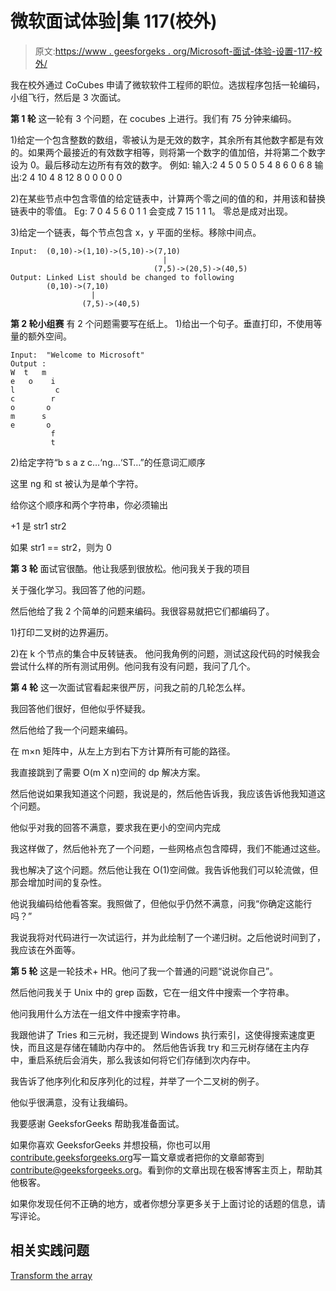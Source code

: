 # 微软面试体验|集 117(校外)

> 原文:[https://www . geesforgeks . org/Microsoft-面试-体验-设置-117-校外/](https://www.geeksforgeeks.org/microsoft-interview-experience-set-117-off-campus/)

我在校外通过 CoCubes 申请了微软软件工程师的职位。选拔程序包括一轮编码，小组飞行，然后是 3 次面试。

**第 1 轮**
这一轮有 3 个问题，在 cocubes 上进行。我们有 75 分钟来编码。

1)给定一个包含整数的数组，零被认为是无效的数字，其余所有其他数字都是有效的。如果两个最接近的有效数字相等，则将第一个数字的值加倍，并将第二个数字设为 0。最后移动左边所有有效的数字。
例如:
输入:2 4 5 0 5 0 5 4 8 6 0 6 8
输出:2 4 10 4 8 12 8 0 0 0 0 0

2)在某些节点中包含零值的给定链表中，计算两个零之间的值的和，并用该和替换链表中的零值。
Eg: 7 0 4 5 6 0 1 1 会变成 7 15 1 1 1。
零总是成对出现。

3)给定一个链表，每个节点包含 x，y 平面的坐标。移除中间点。

```
Input:  (0,10)->(1,10)->(5,10)->(7,10)
                                  |
                                (7,5)->(20,5)->(40,5)
Output: Linked List should be changed to following
        (0,10)->(7,10)
                  |
                (7,5)->(40,5)
```

**第 2 轮小组赛**
有 2 个问题需要写在纸上。
1)给出一个句子。垂直打印，不使用等量的额外空间。

```
Input:  "Welcome to Microsoft" 
Output : 
W  t   m
e   o    i
l         c
c        r	
o       o
m      s
e       o
         f 
         t

```

2)给定字符“b s a z c…‘ng…‘ST…”的任意词汇顺序

这里 ng 和 st 被认为是单个字符。

给你这个顺序和两个字符串，你必须输出

+1 是 str1 str2

如果 str1 == str2，则为 0

**第 3 轮**
面试官很酷。他让我感到很放松。他问我关于我的项目

关于强化学习。我回答了他的问题。

然后他给了我 2 个简单的问题来编码。我很容易就把它们都编码了。

1)打印二叉树的边界遍历。

2)在 k 个节点的集合中反转链表。
他问我角例的问题，测试这段代码的时候我会尝试什么样的所有测试用例。他问我有没有问题，我问了几个。

**第 4 轮**
这一次面试官看起来很严厉，问我之前的几轮怎么样。

我回答他们很好，但他似乎怀疑我。

然后他给了我一个问题来编码。

在 m×n 矩阵中，从左上方到右下方计算所有可能的路径。

我直接跳到了需要 O(m X n)空间的 dp 解决方案。

然后他说如果我知道这个问题，我说是的，然后他告诉我，我应该告诉他我知道这个问题。

他似乎对我的回答不满意，要求我在更小的空间内完成

我这样做了，然后他补充了一个问题，一些网格点包含障碍，我们不能通过这些。

我也解决了这个问题。然后他让我在 O(1)空间做。我告诉他我们可以轮流做，但那会增加时间的复杂性。

他说我编码给他看答案。我照做了，但他似乎仍然不满意，问我“你确定这能行吗？”

我说我将对代码进行一次试运行，并为此绘制了一个递归树。之后他说时间到了，我应该在外面等。

**第 5 轮**
这是一轮技术+ HR。他问了我一个普通的问题“说说你自己”。

然后他问我关于 Unix 中的 grep 函数，它在一组文件中搜索一个字符串。

他问我用什么方法在一组文件中搜索字符串。

我跟他讲了 Tries 和三元树，我还提到 Windows 执行索引，这使得搜索速度更快，而且这是存储在辅助内存中的。
然后他告诉我 try 和三元树存储在主内存中，重启系统后会消失，那么我该如何将它们存储到次内存中。

我告诉了他序列化和反序列化的过程，并举了一个二叉树的例子。

他似乎很满意，没有让我编码。

我要感谢 GeeksforGeeks 帮助我准备面试。

如果你喜欢 GeeksforGeeks 并想投稿，你也可以用[contribute.geeksforgeeks.org](http://www.contribute.geeksforgeeks.org)写一篇文章或者把你的文章邮寄到 contribute@geeksforgeeks.org。看到你的文章出现在极客博客主页上，帮助其他极客。

如果你发现任何不正确的地方，或者你想分享更多关于上面讨论的话题的信息，请写评论。

## 相关实践问题

[Transform the array](https://practice.geeksforgeeks.org/problems/transform-the-array/0)
